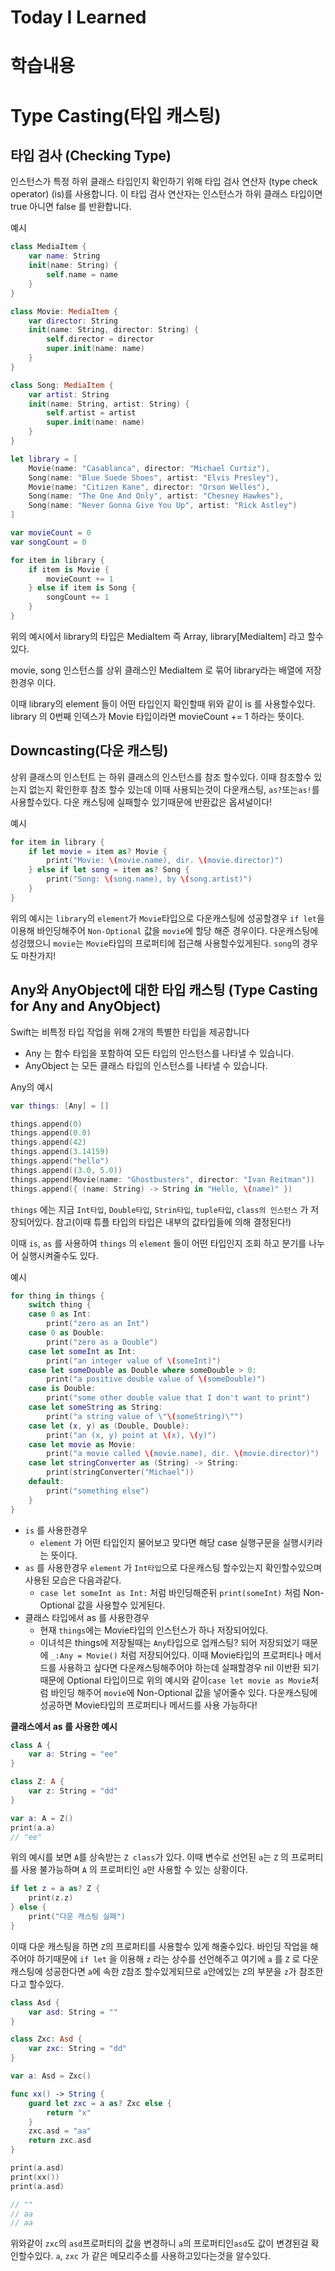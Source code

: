 # Today I Learned

# 학습내용

# Type Casting(타입 캐스팅)
## 타입 검사 (Checking Type)
인스턴스가 특정 하위 클래스 타입인지 확인하기 위해 타입 검사 연산자 (type check operator) (is)를 사용합니다. 이 타입 검사 연산자는 인스턴스가 하위 클래스 타입이면 true 아니면 false 를 반환합니다.

예시
```swift
class MediaItem {
    var name: String
    init(name: String) {
        self.name = name
    }
}

class Movie: MediaItem {
    var director: String
    init(name: String, director: String) {
        self.director = director
        super.init(name: name)
    }
}

class Song: MediaItem {
    var artist: String
    init(name: String, artist: String) {
        self.artist = artist
        super.init(name: name)
    }
}

let library = [
    Movie(name: "Casablanca", director: "Michael Curtiz"),
    Song(name: "Blue Suede Shoes", artist: "Elvis Presley"),
    Movie(name: "Citizen Kane", director: "Orson Welles"),
    Song(name: "The One And Only", artist: "Chesney Hawkes"),
    Song(name: "Never Gonna Give You Up", artist: "Rick Astley")
]

var movieCount = 0
var songCount = 0

for item in library {
    if item is Movie {
        movieCount += 1
    } else if item is Song {
        songCount += 1
    }
}
```

위의 예시에서 library의 타입은 MediaItem 즉 Array<MediaItem>, library[MediaItem] 라고 할수있다.

movie, song 인스턴스를 상위 클래스인 MediaItem 로 묶어 library라는 배열에 저장한경우 이다.
    
이때 library의 element 들이 어떤 타입인지 확인할때 위와 같이 is 를 사용할수있다. 
library 의 0번째 인덱스가 Movie 타입이라면 movieCount += 1 하라는 뜻이다.

## Downcasting(다운 캐스팅)

상위 클래스의 인스턴트 는 하위 클래스의 인스턴스를 참조 할수있다.
이때 참조할수 있는지 없는지 확인한후 참조 할수 있는데 이때 사용되는것이 다운캐스팅, `as?`또는`as!`를 사용할수있다.
다운 캐스팅에 실패할수 있기때문에 반환값은 옵셔널이다!

예시
```swift
for item in library {
    if let movie = item as? Movie {
        print("Movie: \(movie.name), dir. \(movie.director)")
    } else if let song = item as? Song {
        print("Song: \(song.name), by \(song.artist)")
    }
}
```
위의 예시는 `library`의 `element`가 `Movie`타입으로 다운캐스팅에 성공할경우 `if let`을 이용해 바인딩해주어 `Non-Optional` 값을 `movie`에 할당 해준 경우이다.
다운캐스팅에 성겅했으니 `movie`는 `Movie`타입의 프로퍼티에 접근해 사용할수있게된다.
`song`의 경우도 마찬가지!
    
## Any와 AnyObject에 대한 타입 캐스팅 (Type Casting for Any and AnyObject)    
    
Swift는 비특정 타입 작업을 위해 2개의 특별한 타입을 제공합니다
- Any 는 함수 타입을 포함하여 모든 타입의 인스턴스를 나타낼 수 있습니다.
- AnyObject 는 모든 클래스 타입의 인스턴스를 나타낼 수 있습니다.

Any의 예시
```swift
var things: [Any] = []

things.append(0)
things.append(0.0)
things.append(42)
things.append(3.14159)
things.append("hello")
things.append((3.0, 5.0))
things.append(Movie(name: "Ghostbusters", director: "Ivan Reitman"))
things.append({ (name: String) -> String in "Hello, \(name)" })
```
`things` 에는 지금 `Int타입`, `Double타입`, `Strin타입`, `tuple타입`, `class의 인스턴스` 가 저장되어있다.
참고(이때 튜플 타입의 타입은 내부의 값타입들에 의해 결정된다!)
   
이때 `is`, `as` 를 사용하여 `things` 의 `element` 들이 어떤 타입인지 조회 하고 분기를 나누어 실행시켜줄수도 있다.

예시
```swift
for thing in things {
    switch thing {
    case 0 as Int:
        print("zero as an Int")
    case 0 as Double:
        print("zero as a Double")
    case let someInt as Int:
        print("an integer value of \(someInt)")
    case let someDouble as Double where someDouble > 0:
        print("a positive double value of \(someDouble)")
    case is Double:
        print("some other double value that I don't want to print")
    case let someString as String:
        print("a string value of \"\(someString)\"")
    case let (x, y) as (Double, Double):
        print("an (x, y) point at \(x), \(y)")
    case let movie as Movie:
        print("a movie called \(movie.name), dir. \(movie.director)")
    case let stringConverter as (String) -> String:
        print(stringConverter("Michael"))
    default:
        print("something else")
    }
}
```
- `is` 를 사용한경우
    - `element` 가 어떤 타입인지 물어보고 맞다면 해당 case 실행구문을 실행시키라는 뜻이다.
- `as` 를 사용한경우 `element` 가 `Int타입`으로 다운캐스팅 할수있는지 확인할수있으며 사용된 모습은 다음과같다.
    - `case let someInt as Int:` 처럼 바인딩해준뒤 `print(someInt)` 처럼 Non-Optional 값을 사용할수 있게된다.
- 클래스 타입에서 as 를 사용한경우
    - 현재 `things`에는 Movie타입의 인스턴스가 하나 저장되어있다.
    - 이녀석은 things에 저장될때는 `Any`타입으로 업캐스팅? 되어 저장되었기 때문에 `_:Any = Movie()` 처럼 저장되어있다. 이때 Movie타입의 프로퍼티나 메서드를 사용하고 싶다면 다운캐스팅해주어야 하는데 실패할경우 nil 이반환 되기때문에 Optional 타입이므로 위의 예시와 같이`case let movie as Movie`처럼 바인딩 해주어 `movie`에 Non-Optional 값을 넣어줄수 있다. 다운캐스팅에 성공하면 Movie타입의 프로퍼티나 메서드를 사용 가능하다!
    
**클래스에서 as 를 사용한 예시**
```swift
class A {
    var a: String = "ee"
}

class Z: A {
    var z: String = "dd"
}

var a: A = Z()
print(a.a)
// "ee"
```
위의 예시를 보면 `A`를 상속받는 `Z class`가 있다.
이때 변수로 선언된 `a`는 `Z` 의 프로퍼티를 사용 불가능하며 
`A` 의 프로퍼티인 `a`만 사용할 수 있는 상황이다.

```swift
if let z = a as? Z {
    print(z.z)
} else {
    print("다운 캐스팅 실패")
}
```
이때 다운 캐스팅을 하면 `Z`의 프로퍼티를 사용할수 있게 해줄수있다.
바인딩 작업을 해주어야 하기때문에 `if let` 을 이용해 `z` 라는 상수를 선언해주고 여기에 `a` 를 `Z` 로 다운캐스팅에 성공한다면 `a`에 속한 `Z`참조 할수있게되므로 `a`안에있는 `Z`의 부분을 `z`가 참조한다고 할수있다.
    
```swift
class Asd {
    var asd: String = ""
}

class Zxc: Asd {
    var zxc: String = "dd"
}

var a: Asd = Zxc()

func xx() -> String {
    guard let zxc = a as? Zxc else {
        return "x"
    }
    zxc.asd = "aa"
    return zxc.asd
}

print(a.asd)
print(xx())
print(a.asd)

// ""
// aa
// aa
```
위와같이 `zxc`의 `asd`프로퍼티의 값을 변경하니 `a`의 프로퍼티인`asd`도 값이 변경된걸 확인할수있다. 
`a`, `zxc` 가 같은 메모리주소를 사용하고있다는것을 알수있다.
